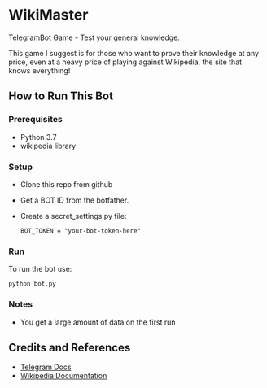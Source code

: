 # WikiMaster
TelegramBot Game - Test your general knowledge.

This game I suggest is for those who want to prove their knowledge at any price, 
even at a heavy price of playing against Wikipedia, the site that knows everything!

## How to Run This Bot
### Prerequisites
 - Python 3.7
 - wikipedia library
 
### Setup
- Clone this repo from github

- Get a BOT ID from the botfather.

- Create a secret_settings.py file:
     ```
     BOT_TOKEN = "your-bot-token-here"
     ```
### Run   
To run the bot use:
   ```
   python bot.py
   ```
### Notes
- You get a large amount of data on the first run

## Credits and References
- [Telegram Docs](https://core.telegram.org/bots)
- [Wikipedia Documentation](https://wikipedia.readthedocs.io/en/latest/code.html)
